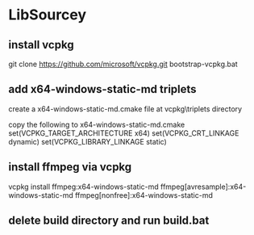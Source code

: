 # LibSourcey

##  install vcpkg 
git clone https://github.com/microsoft/vcpkg.git
bootstrap-vcpkg.bat

## add x64-windows-static-md triplets
create a x64-windows-static-md.cmake file at vcpkg\triplets directory

copy the following to x64-windows-static-md.cmake
set(VCPKG_TARGET_ARCHITECTURE x64)
set(VCPKG_CRT_LINKAGE dynamic)
set(VCPKG_LIBRARY_LINKAGE static)

## install ffmpeg via vcpkg
vcpkg install ffmpeg:x64-windows-static-md ffmpeg[avresample]:x64-windows-static-md ffmpeg[nonfree]:x64-windows-static-md

## delete build directory and run build.bat

